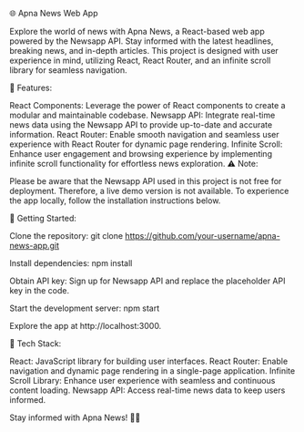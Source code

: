 🌐 Apna News Web App


Explore the world of news with Apna News, a React-based web app powered by the Newsapp API. Stay informed with the latest headlines, breaking news, and in-depth articles. This project is designed with user experience in mind, utilizing React, React Router, and an infinite scroll library for seamless navigation.



🔗 Features:



React Components: Leverage the power of React components to create a modular and maintainable codebase.
Newsapp API: Integrate real-time news data using the Newsapp API to provide up-to-date and accurate information.
React Router: Enable smooth navigation and seamless user experience with React Router for dynamic page rendering.
Infinite Scroll: Enhance user engagement and browsing experience by implementing infinite scroll functionality for effortless news exploration.
⚠️ Note:


Please be aware that the Newsapp API used in this project is not free for deployment. Therefore, a live demo version is not available. To experience the app locally, follow the installation instructions below.

🚀 Getting Started:



Clone the repository: git clone https://github.com/your-username/apna-news-app.git


Install dependencies: npm install


Obtain API key: Sign up for Newsapp API and replace the placeholder API key in the code.


Start the development server: npm start


Explore the app at http://localhost:3000.


🔧 Tech Stack:



React: JavaScript library for building user interfaces.
React Router: Enable navigation and dynamic page rendering in a single-page application.
Infinite Scroll Library: Enhance user experience with seamless and continuous content loading.
Newsapp API: Access real-time news data to keep users informed.


Stay informed with Apna News! 📰🌐
